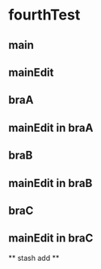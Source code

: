 # fourthTest

## main

## mainEdit
## braA

## mainEdit in braA

## braB

## mainEdit in braB
## braC

## mainEdit in braC


** stash add **


